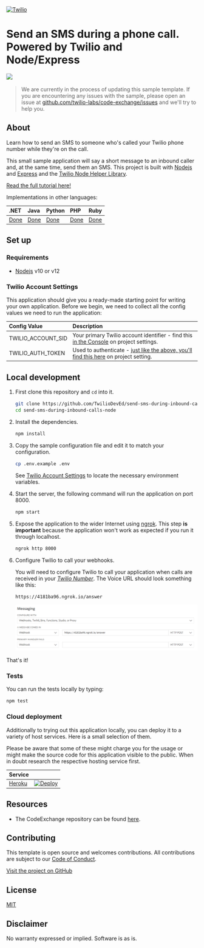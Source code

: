 <a href="https://www.twilio.com">
  <img src="https://static0.twilio.com/marketing/bundles/marketing/img/logos/wordmark-red.svg" alt="Twilio" width="250" />
</a>

# Send an SMS during a phone call. Powered by Twilio and Node/Express

![](https://github.com/TwilioDevEd/send-sms-during-inbound-calls-node/workflows/Node.js/badge.svg)

> We are currently in the process of updating this sample template. If you are encountering any issues with the sample, please open an issue at [github.com/twilio-labs/code-exchange/issues](https://github.com/twilio-labs/code-exchange/issues) and we'll try to help you.

## About

Learn how to send an SMS to someone who's called your Twilio phone number while they're on the call.

This small sample application will say a short message to an inbound caller and, at the same time, send them an SMS. This project is built with [Nodejs](https://nodejs.org/) and [Express](https://expres-sjs.com/) and the [Twilio Node Helper Library](https://www.twilio.com/docs/libraries/node).

[Read the full tutorial here!](https://www.twilio.com/docs/sms/tutorials/send-sms-during-phone-call-node)

Implementations in other languages:

| .NET | Java | Python | PHP | Ruby |
| :--- | :--- | :----- | :-- | :--- |
| [Done](https://github.com/TwilioDevEd/send-sms-during-inbound-calls-csharp)  | [Done](https://github.com/TwilioDevEd/send-sms-during-inbound-calls-java)  | [Done](https://github.com/TwilioDevEd/send-sms-during-inbound-calls-python)  | [Done](https://github.com/TwilioDevEd/send-sms-during-inbound-calls-php) | [Done](https://github.com/TwilioDevEd/send-sms-during-inbound-calls-ruby) |

## Set up

### Requirements

- [Nodejs](https://nodejs.org/) v10 or v12

### Twilio Account Settings

This application should give you a ready-made starting point for writing your own application.
Before we begin, we need to collect all the config values we need to run the application:

| Config Value | Description            |
| :----------- | :----------------------|
| TWILIO_ACCOUNT_SID  | Your primary Twilio account identifier - find this [in the Console](https://www.twilio.com/console) on project settings. |
| TWILIO_AUTH_TOKEN | Used to authenticate - [just like the above, you'll find this here](https://www.twilio.com/console) on project setting. |

## Local development

1. First clone this repository and `cd` into it.

   ```bash
   git clone https://github.com/TwilioDevEd/send-sms-during-inbound-calls-node.git
   cd send-sms-during-inbound-calls-node
   ```

2. Install the dependencies.

    ```bash
    npm install
    ```

3. Copy the sample configuration file and edit it to match your configuration.

   ```bash
   cp .env.example .env
   ```

   See [Twilio Account Settings](#twilio-account-settings) to locate the necessary environment variables.

4. Start the server, the following command will run the application on port 8000.

    ```bash
    npm start
    ```

5. Expose the application to the wider Internet using [ngrok](https://ngrok.com/). This step **is important** because the application won't work as expected if you run it through localhost.

    ```bash
    ngrok http 8000
    ```

6. Configure Twilio to call your webhooks. 

   You will need to configure Twilio to call your application when calls are received in your [*Twilio Number*](https://www.twilio.com/console/phone-numbers/incoming). The Voice URL should look something like this:

   ```
   https://4181ba96.ngrok.io/answer
   ```

   ![](images/number-voice-url.png)

That's it!

### Tests

You can run the tests locally by typing:

```bash
npm test
```

### Cloud deployment

Additionally to trying out this application locally, you can deploy it to a variety of host services. Here is a small selection of them.

Please be aware that some of these might charge you for the usage or might make the source code for this application visible to the public. When in doubt research the respective hosting service first.

| Service                           |                                                                                                                                                                                                                           |
| :-------------------------------- | :------------------------------------------------------------------------------------------------------------------------------------------------------------------------------------------------------------------------ |
| [Heroku](https://www.heroku.com/) | [![Deploy](https://www.herokucdn.com/deploy/button.svg)](https://heroku.com/deploy)                                                                                                                                       |

## Resources

- The CodeExchange repository can be found [here](https://github.com/twilio-labs/code-exchange/).

## Contributing

This template is open source and welcomes contributions. All contributions are subject to our [Code of Conduct](https://github.com/twilio-labs/.github/blob/master/CODE_OF_CONDUCT.md).

[Visit the project on GitHub](https://github.com/twilio-labs/sample-template-nodejs)

## License

[MIT](http://www.opensource.org/licenses/mit-license.html)

## Disclaimer

No warranty expressed or implied. Software is as is.

[twilio]: https://www.twilio.com
